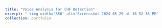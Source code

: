 ```yaml
---
title: "Voice Analysis for CHF Detection"
excerpt: " <img width='350' alt='Screenshot 2024-05-29 at 10 52 36 PM' src='https://github.com/MiladSoleymani/Milad-Soleymani/assets/78655282/2147d685-3721-47cc-a219-1c9de8222213'> <br/> <br/> Working on a groundbreaking research initiative focused on the use of voice <br/> recognition for chronic heart failure (CHF) phenotyping. <br/> [KeyLead Health](https://keyleadhealth.com/), Australia"
collection: portfolio
---
```


